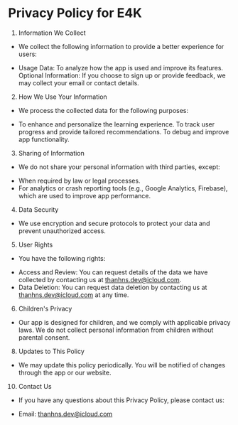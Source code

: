 # Privacy Policy for E4K

1. Information We Collect

- We collect the following information to provide a better experience for users:

+ Usage Data: To analyze how the app is used and improve its features.
Optional Information: If you choose to sign up or provide feedback, we may collect your email or contact details.

2. How We Use Your Information

- We process the collected data for the following purposes:

+ To enhance and personalize the learning experience.
To track user progress and provide tailored recommendations.
To debug and improve app functionality.

3. Sharing of Information

- We do not share your personal information with third parties, except:

+ When required by law or legal processes.
+ For analytics or crash reporting tools (e.g., Google Analytics, Firebase), which are used to improve app performance.

4. Data Security

- We use encryption and secure protocols to protect your data and prevent unauthorized access.

5. User Rights

- You have the following rights:

+ Access and Review: You can request details of the data we have collected by contacting us at thanhns.dev@icloud.com.
+ Data Deletion: You can request data deletion by contacting us at thanhns.dev@icloud.com at any time.

6. Children's Privacy

- Our app is designed for children, and we comply with applicable privacy laws. We do not collect personal information from children without parental consent.

8. Updates to This Policy
   
- We may update this policy periodically. You will be notified of changes through the app or our website.

10. Contact Us

- If you have any questions about this Privacy Policy, please contact us:

+ Email: thanhns.dev@icloud.com
